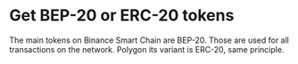 # Get BEP-20 or ERC-20 tokens

The main tokens on Binance Smart Chain are BEP-20. Those are used for all transactions on the network. Polygon its variant is ERC-20, same principle. 

